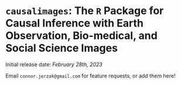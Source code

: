 # `causalimages`: The `R` Package for Causal Inference with Earth Observation, Bio-medical, and Social Science Images 

Initial release date: *February 28th, 2023*

Email `connor.jerzak@gmail.com` for feature requests, or add them here!
